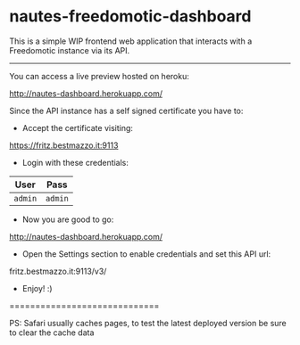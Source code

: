 nautes-freedomotic-dashboard
============================
This is a simple WIP frontend web application that interacts with a Freedomotic instance via its API.

---
You can access a live preview hosted on heroku: 

http://nautes-dashboard.herokuapp.com/

Since the API instance has a self signed certificate you have to:

* Accept the certificate visiting:

https://fritz.bestmazzo.it:9113

* Login with these credentials:

User | Pass | 
--- | --- | 
`admin` | `admin` | 
* Now you are good to go:

http://nautes-dashboard.herokuapp.com/

* Open the Settings section to enable credentials and set this API url:

fritz.bestmazzo.it:9113/v3/

* Enjoy! :)

=============================

PS: Safari usually caches pages, to test the latest deployed version be sure to clear the cache data
